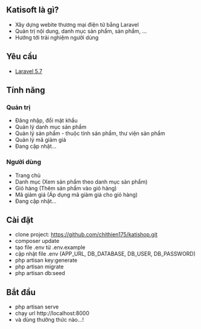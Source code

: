 ## Katisoft là gì?
- Xây dựng webite thương mại điện tử bằng Laravel
- Quản trị nội dung, danh mục sản phẩm, sản phẩm, ...
- Hướng tới trải nghiệm người dùng

## Yêu cầu
- [Laravel 5.7](https://laravel.com/docs/5.7)

## Tính năng
### Quản trị
- Đăng nhập, đổi mật khẩu
- Quản lý danh mục sản phẩm
- Quản lý sản phẩm - thuộc tính sản phẩm, thư viện sản phẩm
- Quản lý mã giảm giá
- Đang cập nhật...
### Người dùng
- Trang chủ
- Danh mục (Xem sản phẩm theo danh mục sản phẩm)
- Giỏ hàng (Thêm sản phẩm vào giỏ hàng)
- Mã giảm giá (Áp dụng mã giảm giá cho giỏ hàng)
- Đang cập nhật...

## Cài đặt
- clone project: https://github.com/chithien175/katishop.git
- composer update
- tạo file .env từ .env.example
- cập nhật file .env (APP_URL, DB_DATABASE, DB_USER, DB_PASSWORD)
- php artisan key:generate
- php artisan migrate
- php artisan db:seed

## Bắt đầu
- php artisan serve
- chạy url http://localhost:8000
- và dùng thưởng thức nào...!
